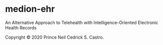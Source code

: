 # medion-ehr

An Alternative Approach to Telehealth with Intelligence-Oriented Electronic Health Records 

Copyright ©  2020 Prince Neil Cedrick S. Castro.
